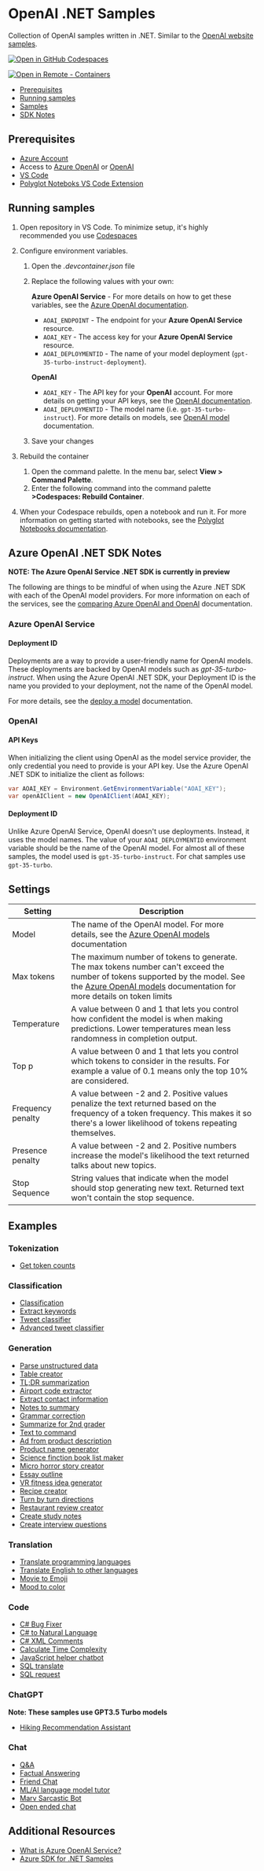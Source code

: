 # OpenAI .NET Samples

Collection of OpenAI samples written in .NET. Similar to the [OpenAI website samples](https://platform.openai.com/examples).

[![Open in GitHub Codespaces](https://github.com/codespaces/badge.svg)](https://github.com/codespaces/new?hide_repo_select=true&ref=main&repo=623607062&machine=basicLinux32gb&devcontainer_path=.devcontainer.json&location=EastUs)

[![Open in Remote - Containers](https://img.shields.io/static/v1?style=for-the-badge&label=Remote%20-%20Containers&message=Open&color=blue&logo=visualstudiocode)](https://vscode.dev/redirect?url=vscode://ms-vscode-remote.remote-containers/cloneInVolume?url=https://github.com/azure-samples/azure-search-openai-demo)

- [Prerequisites](#prereq)
- [Running samples](#run)
- [Samples](#samples)
- [SDK Notes](#notes)

## Prerequisites <div id="prereq"></div>

- [Azure Account](https://aka.ms/free)
- Access to [Azure OpenAI](https://learn.microsoft.com/azure/cognitive-services/openai/how-to/create-resource?pivots=web-portal) or [OpenAI](https://openai.com/)
- [VS Code](https://code.visualstudio.com/Download)
- [Polyglot Noteboks VS Code Extension](https://marketplace.visualstudio.com/items?itemName=ms-dotnettools.dotnet-interactive-vscode)

## Running samples<div id="run"></div>

1. Open repository in VS Code. To minimize setup, it's highly recommended you use [Codespaces](https://github.com/codespaces/new?hide_repo_select=true&ref=main&repo=623607062&machine=basicLinux32gb&devcontainer_path=.devcontainer.json&location=EastUs)
1. Configure environment variables.
    1. Open the *.devcontainer.json* file
    1. Replace the following values with your own:
        
        **Azure OpenAI Service** - For more details on how to get these variables, see the [Azure OpenAI documentation](https://learn.microsoft.com/azure/cognitive-services/openai/quickstart?tabs=command-line&pivots=programming-language-csharp#retrieve-key-and-endpoint).
        
        - `AOAI_ENDPOINT` - The endpoint for your **Azure OpenAI Service** resource.
        - `AOAI_KEY` - The access key for your **Azure OpenAI Service** resource.
        - `AOAI_DEPLOYMENTID` - The name of your model deployment (`gpt-35-turbo-instruct-deployment`).
    
        **OpenAI**

        - `AOAI_KEY` - The API key for your **OpenAI** account. For more details on getting your API keys, see the [OpenAI documentation](https://platform.openai.com/docs/guides/production-best-practices/api-keys). 
        - `AOAI_DEPLOYMENTID` - The model name (i.e. `gpt-35-turbo-instruct`). For more details on models, see [OpenAI model](https://platform.openai.com/docs/models/gpt-3-5) documentation.
    1. Save your changes

1. Rebuild the container
    1. Open the command palette. In the menu bar, select **View > Command Palette**.
    1. Enter the following command into the command palette **>Codespaces: Rebuild Container**.
1. When your Codespace rebuilds, open a notebook and run it. For more information on getting started with notebooks, see the [Polyglot Notebooks documentation](https://code.visualstudio.com/docs/languages/polyglot). 

## Azure OpenAI .NET SDK Notes <div id="notes"></div>

**NOTE: The Azure OpenAI Service .NET SDK is currently in preview**

The following are things to be mindful of when using the Azure .NET SDK with each of the OpenAI model providers. For more information on each of the services, see the [comparing Azure OpenAI and OpenAI](https://learn.microsoft.com/azure/cognitive-services/openai/overview#comparing-azure-openai-and-openai) documentation.

### Azure OpenAI Service

#### Deployment ID

Deployments are a way to provide a user-friendly name for OpenAI models. These deployments are backed by OpenAI models such as *gpt-35-turbo-instruct*. When using the Azure OpenAI .NET SDK, your Deployment ID is the name you provided to your deployment, not the name of the OpenAI model.

For more details, see the [deploy a model](https://learn.microsoft.com/azure/cognitive-services/openai/how-to/create-resource?pivots=web-portal#deploy-a-model) documentation.

### OpenAI

#### API Keys

When initializing the client using OpenAI as the model service provider, the only credential you need to provide is your API key. Use the Azure OpenAI .NET SDK to initialize the client as follows:

```csharp
var AOAI_KEY = Environment.GetEnvironmentVariable("AOAI_KEY");
var openAIClient = new OpenAIClient(AOAI_KEY);
```

#### Deployment ID

Unlike Azure OpenAI Service, OpenAI doesn't use deployments. Instead, it uses the model names. The value of your `AOAI_DEPLOYMENTID` environment variable should be the name of the OpenAI model. For almost all of these samples, the model used is `gpt-35-turbo-instruct`. For chat samples use `gpt-35-turbo`.

## Settings

| Setting | Description |
| --- | --- |
| Model | The name of the OpenAI model. For more details, see the [Azure OpenAI models](https://learn.microsoft.com/azure/cognitive-services/openai/concepts/models) documentation  |
| Max tokens | The maximum number of tokens to generate. The max tokens number can't exceed the number of tokens supported by the model. See the [Azure OpenAI models](https://learn.microsoft.com/azure/cognitive-services/openai/concepts/models#model-summary-table-and-region-availability) documentation for more details on token limits |
| Temperature | A value between 0 and 1 that lets you control how confident the model is when making predictions. Lower temperatures mean less randomness in completion output. |
| Top p | A value between 0 and 1 that lets you control which tokens to consider in the results. For example a value of 0.1 means only the top 10% are considered. |
| Frequency penalty | A value between -2 and 2. Positive values penalize the text returned based on the frequency of a token frequency. This makes it so there's a lower likelihood of tokens repeating themselves. |
| Presence penalty | A value between -2 and 2. Positive numbers increase the model's likelihood the text returned talks about new topics. |
| Stop Sequence | String values that indicate when the model should stop generating new text. Returned text won't contain the stop sequence. |

## Examples <div id="samples"></div>

### Tokenization

- [Get token counts](./tokenization.ipynb)

### Classification

- [Classification](./classification.ipynb)
- [Extract keywords](./extract-keywords.ipynb)
- [Tweet classifier](./tweet-classifier.ipynb)
- [Advanced tweet classifier](./advanced-tweet-classifier.ipynb)

### Generation

- [Parse unstructured data](./parse-unstructured-data.ipynb)
- [Table creator](./table-creator.ipynb)
- [TL;DR summarization](./tldr-summarization.ipynb)
- [Airport code extractor](./airport-code-extractor.ipynb)
- [Extract contact information](./extract-contact-information.ipynb)
- [Notes to summary](./notes-to-summary.ipynb)
- [Grammar correction](./grammar-correction.ipynb)
- [Summarize for 2nd grader](./summarize-second-grader.ipynb)
- [Text to command](./text-to-command.ipynb)
- [Ad from product description](./ad-product-description.ipynb)
- [Product name generator](./product-name-generator.ipynb)
- [Science finction book list maker](./science-fiction-book-list-maker.ipynb)
- [Micro horror story creator](./micro-horror-story-creator.ipynb)
- [Essay outline](./essay-outline.ipynb)
- [VR fitness idea generator](./vr-fitness-idea-generator.ipynb)
- [Recipe creator](./recipe-creator.ipynb)
- [Turn by turn directions](./turn-by-turn-directions.ipynb)
- [Restaurant review creator](./restaurant-review-creator.ipynb)
- [Create study notes](./create-study-notes.ipynb)
- [Create interview questions](./create-interview-questions.ipynb)


### Translation

- [Translate programming languages](./translate-programming-languages.ipynb)
- [Translate English to other languages](./translate-english-other-languages.ipynb)
- [Movie to Emoji](./movie-to-emoji.ipynb)
- [Mood to color](./mood-to-color.ipynb)

### Code

- [C# Bug Fixer](./csharp-bug-fixer.ipynb)
- [C# to Natural Language](./csharp-to-natural-language.ipynb)
- [C# XML Comments](./csharp-xml-comments.ipynb) 
- [Calculate Time Complexity](./calculate-time-complexity.ipynb)
- [JavaScript helper chatbot](./javascript-helper-chatbot.ipynb)
- [SQL translate](./sql-translate.ipynb)
- [SQL request](./sql-request.ipynb)

### ChatGPT

**Note: These samples use GPT3.5 Turbo models**

- [Hiking Recommendation Assistant](./chatgpt-hiking-recommendations.ipynb)

### Chat

- [Q&A](./qna.ipynb)
- [Factual Answering](./factual-answering.ipynb)
- [Friend Chat](./friend-chat.ipynb)
- [ML/AI language model tutor](./ml-ai-language-model-tutor.ipynb)
- [Marv Sarcastic Bot](./marv-sarcastic-bot.ipynb)
- [Open ended chat](./open-ended-chat.ipynb)

## Additional Resources

- [What is Azure OpenAI Service?](https://learn.microsoft.com/en-us/azure/cognitive-services/openai/overview)
- [Azure SDK for .NET Samples](https://github.com/Azure/azure-sdk-for-net/tree/main/sdk/openai/Azure.AI.OpenAI/tests/Samples)
